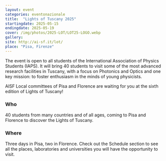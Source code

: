 ```yaml
---
layout: event
categories: eventonazionale
title:  "Lights of Tuscany 2025"
startingdate: 2025-05-15
endingdate: 2025-05-19
cover: /img/photos/2025-LOT/LOT25-LOGO.webp
gallery:
site: http://ai-sf.it/lot/
place: "Pisa, Firenze"
---
```



The event is open to all students of the International Association of Physics Students (IAPS). It will bring 40 students to visit some of the most advanced research facilities in Tuscany, with a focus on Photonics and Optics and one key mission: to foster enthusiasm in the minds of young physicists.

AISF Local committees of Pisa and Florence are waiting for you at the sixth edition of Lights of Tuscany! 

### Who

40 students from many countries and of all ages, coming to Pisa and Florence to discover the Lights of Tuscany.

### Where

Three days in Pisa, two in Florence. Check out the Schedule section to see all the places, laboratories and universities you will have the opportunity to visit.
